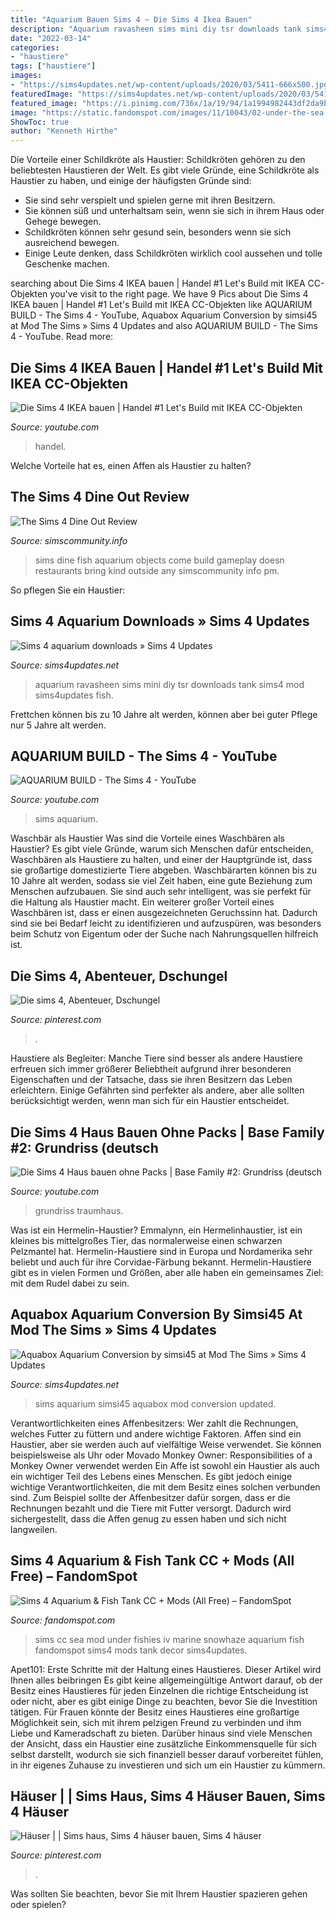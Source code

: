 ```yaml
---
title: "Aquarium Bauen Sims 4 ~ Die Sims 4 Ikea Bauen"
description: "Aquarium ravasheen sims mini diy tsr downloads tank sims4 mod sims4updates fish"
date: "2022-03-14"
categories:
- "haustiere"
tags: ["haustiere"]
images:
- "https://sims4updates.net/wp-content/uploads/2020/03/5411-666x500.jpg"
featuredImage: "https://sims4updates.net/wp-content/uploads/2020/03/5411-666x500.jpg"
featured_image: "https://i.pinimg.com/736x/1a/19/94/1a1994982443df2da9b8878976492858.jpg"
image: "https://static.fandomspot.com/images/11/10043/02-under-the-sea-iv-marine-fishies-sims-4-cc.jpg"
ShowToc: true
author: "Kenneth Hirthe"
---
```



Die Vorteile einer Schildkröte als Haustier:
Schildkröten gehören zu den beliebtesten Haustieren der Welt. Es gibt viele Gründe, eine Schildkröte als Haustier zu haben, und einige der häufigsten Gründe sind:
- Sie sind sehr verspielt und spielen gerne mit ihren Besitzern.
- Sie können süß und unterhaltsam sein, wenn sie sich in ihrem Haus oder Gehege bewegen.
- Schildkröten können sehr gesund sein, besonders wenn sie sich ausreichend bewegen.
- Einige Leute denken, dass Schildkröten wirklich cool aussehen und tolle Geschenke machen.

	

		
searching about Die Sims 4 IKEA bauen | Handel #1 Let&#039;s Build mit IKEA CC-Objekten you've visit to the right page. We have 9 Pics about Die Sims 4 IKEA bauen | Handel #1 Let&#039;s Build mit IKEA CC-Objekten like AQUARIUM BUILD - The Sims 4 - YouTube, Aquabox Aquarium Conversion by simsi45 at Mod The Sims » Sims 4 Updates and also AQUARIUM BUILD - The Sims 4 - YouTube. Read more:
		
    
## Die Sims 4 IKEA Bauen | Handel #1 Let&#039;s Build Mit IKEA CC-Objekten

<img loading=lazy src="https://i.ytimg.com/vi/iR_dczUkObM/maxresdefault.jpg" onerror="this.onerror=null;this.src='https://tse2.mm.bing.net/th?id=OIP.eFcaXkQXDh0MmsnmQA0xOgHaEK&amp;pid=15.1';" alt="Die Sims 4 IKEA bauen | Handel #1 Let&#039;s Build mit IKEA CC-Objekten">

_Source: youtube.com_

>handel. 

	

Welche Vorteile hat es, einen Affen als Haustier zu halten?

    
## The Sims 4 Dine Out Review

<img loading=lazy src="http://simscommunity.info/wp-content/uploads/2016/06/06-07-16_12-22-24-PM-1024x576.png" onerror="this.onerror=null;this.src='https://tse3.mm.bing.net/th?id=OIP.8op7VgWvRE2v9XxCi0FayQHaEK&amp;pid=15.1';" alt="The Sims 4 Dine Out Review">

_Source: simscommunity.info_

>sims dine fish aquarium objects come build gameplay doesn restaurants bring kind outside any simscommunity info pm. 

	

So pflegen Sie ein Haustier:

    
## Sims 4 Aquarium Downloads » Sims 4 Updates

<img loading=lazy src="https://sims4updates.net/wp-content/uploads/2020/03/5411-666x500.jpg" onerror="this.onerror=null;this.src='https://tse3.mm.bing.net/th?id=OIP.MnZLFaaWtGid34x02JrLZgHaFj&amp;pid=15.1';" alt="Sims 4 aquarium downloads » Sims 4 Updates">

_Source: sims4updates.net_

>aquarium ravasheen sims mini diy tsr downloads tank sims4 mod sims4updates fish. 

	

Frettchen können bis zu 10 Jahre alt werden, können aber bei guter Pflege nur 5 Jahre alt werden.

    
## AQUARIUM BUILD - The Sims 4 - YouTube

<img loading=lazy src="https://i.ytimg.com/vi/Zym10-Pjd0g/maxresdefault.jpg" onerror="this.onerror=null;this.src='https://tse1.mm.bing.net/th?id=OIP.LIx9O5myH_Zv9f37_nu37wHaEK&amp;pid=15.1';" alt="AQUARIUM BUILD - The Sims 4 - YouTube">

_Source: youtube.com_

>sims aquarium. 

	

Waschbär als Haustier
Was sind die Vorteile eines Waschbären als Haustier? Es gibt viele Gründe, warum sich Menschen dafür entscheiden, Waschbären als Haustiere zu halten, und einer der Hauptgründe ist, dass sie großartige domestizierte Tiere abgeben. Waschbärarten können bis zu 10 Jahre alt werden, sodass sie viel Zeit haben, eine gute Beziehung zum Menschen aufzubauen. Sie sind auch sehr intelligent, was sie perfekt für die Haltung als Haustier macht. Ein weiterer großer Vorteil eines Waschbären ist, dass er einen ausgezeichneten Geruchssinn hat. Dadurch sind sie bei Bedarf leicht zu identifizieren und aufzuspüren, was besonders beim Schutz von Eigentum oder der Suche nach Nahrungsquellen hilfreich ist.

    
## Die Sims 4, Abenteuer, Dschungel

<img loading=lazy src="https://i.pinimg.com/736x/ea/91/e3/ea91e394c1924b0f8d238aa94fdb898d.jpg" onerror="this.onerror=null;this.src='https://tse4.mm.bing.net/th?id=OIP.InZQr3Mt559c1KHC1xX8jQHaEK&amp;pid=15.1';" alt="Die sims 4, Abenteuer, Dschungel">

_Source: pinterest.com_

>. 

	

Haustiere als Begleiter: Manche Tiere sind besser als andere
Haustiere erfreuen sich immer größerer Beliebtheit aufgrund ihrer besonderen Eigenschaften und der Tatsache, dass sie ihren Besitzern das Leben erleichtern. Einige Gefährten sind perfekter als andere, aber alle sollten berücksichtigt werden, wenn man sich für ein Haustier entscheidet.

    
## Die Sims 4 Haus Bauen Ohne Packs | Base Family #2: Grundriss (deutsch

<img loading=lazy src="https://i.ytimg.com/vi/dgtyFLTckqg/maxresdefault.jpg" onerror="this.onerror=null;this.src='https://tse2.mm.bing.net/th?id=OIP.HdyChD1s90GXjAhs5R0k5gHaEK&amp;pid=15.1';" alt="Die Sims 4 Haus bauen ohne Packs | Base Family #2: Grundriss (deutsch">

_Source: youtube.com_

>grundriss traumhaus. 

	

Was ist ein Hermelin-Haustier?
Emmalynn, ein Hermelinhaustier, ist ein kleines bis mittelgroßes Tier, das normalerweise einen schwarzen Pelzmantel hat. Hermelin-Haustiere sind in Europa und Nordamerika sehr beliebt und auch für ihre Corvidae-Färbung bekannt. Hermelin-Haustiere gibt es in vielen Formen und Größen, aber alle haben ein gemeinsames Ziel: mit dem Rudel dabei zu sein.

    
## Aquabox Aquarium Conversion By Simsi45 At Mod The Sims » Sims 4 Updates

<img loading=lazy src="http://sims4updates.net/wp-content/uploads/2019/04/13711-670x377.jpg" onerror="this.onerror=null;this.src='https://tse2.mm.bing.net/th?id=OIP.llD5csn77zOUAJj1zK1jhwHaEK&amp;pid=15.1';" alt="Aquabox Aquarium Conversion by simsi45 at Mod The Sims » Sims 4 Updates">

_Source: sims4updates.net_

>sims aquarium simsi45 aquabox mod conversion updated. 

	

Verantwortlichkeiten eines Affenbesitzers: Wer zahlt die Rechnungen, welches Futter zu füttern und andere wichtige Faktoren.
Affen sind ein Haustier, aber sie werden auch auf vielfältige Weise verwendet. Sie können beispielsweise als Uhr oder Movado Monkey Owner: Responsibilities of a Monkey Owner verwendet werden
Ein Affe ist sowohl ein Haustier als auch ein wichtiger Teil des Lebens eines Menschen. Es gibt jedoch einige wichtige Verantwortlichkeiten, die mit dem Besitz eines solchen verbunden sind. Zum Beispiel sollte der Affenbesitzer dafür sorgen, dass er die Rechnungen bezahlt und die Tiere mit Futter versorgt. Dadurch wird sichergestellt, dass die Affen genug zu essen haben und sich nicht langweilen.

    
## Sims 4 Aquarium &amp; Fish Tank CC + Mods (All Free) – FandomSpot

<img loading=lazy src="https://static.fandomspot.com/images/11/10043/02-under-the-sea-iv-marine-fishies-sims-4-cc.jpg" onerror="this.onerror=null;this.src='https://tse1.mm.bing.net/th?id=OIP.J33kQiXtbGcDzwvi7FFhUgHaEK&amp;pid=15.1';" alt="Sims 4 Aquarium &amp; Fish Tank CC + Mods (All Free) – FandomSpot">

_Source: fandomspot.com_

>sims cc sea mod under fishies iv marine snowhaze aquarium fish fandomspot sims4 mods tank decor sims4updates. 

	

Apet101: Erste Schritte mit der Haltung eines Haustieres. Dieser Artikel wird Ihnen alles beibringen
Es gibt keine allgemeingültige Antwort darauf, ob der Besitz eines Haustieres für jeden Einzelnen die richtige Entscheidung ist oder nicht, aber es gibt einige Dinge zu beachten, bevor Sie die Investition tätigen. Für Frauen könnte der Besitz eines Haustieres eine großartige Möglichkeit sein, sich mit ihrem pelzigen Freund zu verbinden und ihm Liebe und Kameradschaft zu bieten. Darüber hinaus sind viele Menschen der Ansicht, dass ein Haustier eine zusätzliche Einkommensquelle für sich selbst darstellt, wodurch sie sich finanziell besser darauf vorbereitet fühlen, in ihr eigenes Zuhause zu investieren und sich um ein Haustier zu kümmern.

    
## Häuser | | Sims Haus, Sims 4 Häuser Bauen, Sims 4 Häuser

<img loading=lazy src="https://i.pinimg.com/736x/1a/19/94/1a1994982443df2da9b8878976492858.jpg" onerror="this.onerror=null;this.src='https://tse2.mm.bing.net/th?id=OIP.c_3YR4a1hB0TpHRYmyQqfwHaFI&amp;pid=15.1';" alt="Häuser | | Sims haus, Sims 4 häuser bauen, Sims 4 häuser">

_Source: pinterest.com_

>. 

	

Was sollten Sie beachten, bevor Sie mit Ihrem Haustier spazieren gehen oder spielen?

